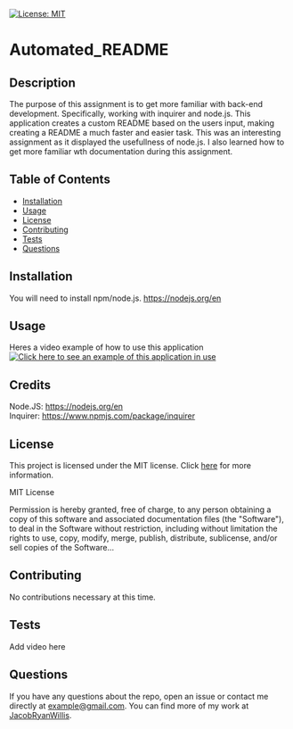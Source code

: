 
[![License: MIT](https://img.shields.io/badge/License-MIT-yellow.svg)](https://opensource.org/licenses/MIT)

# Automated_README

## Description

The purpose of this assignment is to get more familiar with back-end development. Specifically, working with inquirer and node.js. This application creates a custom README based on the users input, making creating a README a much faster and easier task. This was an interesting assignment as it displayed the usefullness of node.js. I also learned how to get more familiar wth documentation during this assignment.

## Table of Contents

- [Installation](#installation)
- [Usage](#usage)
- [License](#license)
- [Contributing](#contributing)
- [Tests](#tests)
- [Questions](#questions)

## Installation

You will need to install npm/node.js. https://nodejs.org/en

## Usage

Heres a video example of how to use this application <br>
[![Click here to see an example of this application in use](https://img.youtube.com/vi/fiMI5cDHfo0/0.jpg?v=1)](https://www.youtube.com/watch?v=fiMI5cDHfo0)



## Credits

Node.JS: https://nodejs.org/en <br>
Inquirer: https://www.npmjs.com/package/inquirer <br>

## License

This project is licensed under the MIT license. Click [here](https://opensource.org/licenses/MIT) for more information.

MIT License

Permission is hereby granted, free of charge, to any person obtaining a copy of this software and associated documentation files (the "Software"), to deal in the Software without restriction, including without limitation the rights to use, copy, modify, merge, publish, distribute, sublicense, and/or sell copies of the Software...

## Contributing

No contributions necessary at this time.

## Tests

Add video here

## Questions

If you have any questions about the repo, open an issue or contact me directly at example@gmail.com. You can find more of my work at [JacobRyanWillis](https://github.com/JacobRyanWillis/).
  